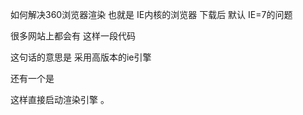 
如何解决360浏览器渲染  也就是 IE内核的浏览器  下载后 默认 IE=7的问题



很多网站上都会有<meta http-equiv="X-UA-Compatible" content="IE=edge，chrome=1"> 这样一段代码

这句话的意思是 采用高版本的ie引擎



还有一个是
<meta name="renderer" content="webkit|ie-comp|ie-stand">

这样直接启动渲染引擎 。

